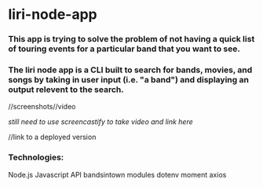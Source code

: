 # liri-node-app


### This app is trying to solve the problem of not having a quick list of touring events for a particular band that you want to see. ###

### The liri node app is a CLI built to search for bands, movies, and songs by taking in user input (i.e. "a band") and displaying an output relevent to the search.


//screenshots//video

*still need to use screencastify to take video and link here*

//link to a deployed version


### Technologies: ###
Node.js
Javascript
API  bandsintown
modules dotenv moment axios 
